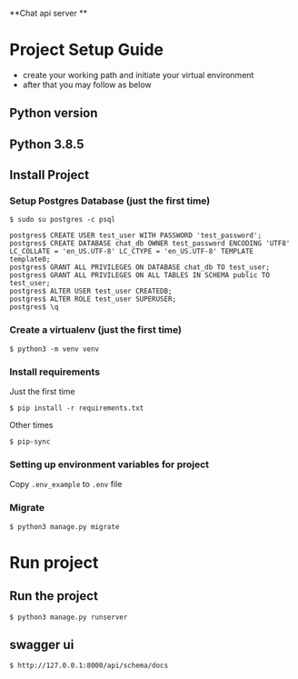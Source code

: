 **Chat api server **

# Project Setup Guide

- create your working path and initiate your virtual environment
- after that you may follow as below


## Python version

## Python 3.8.5

## Install Project

### Setup Postgres Database (just the first time)

```
$ sudo su postgres -c psql

postgres$ CREATE USER test_user WITH PASSWORD 'test_password';
postgres$ CREATE DATABASE chat_db OWNER test_password ENCODING 'UTF8' LC_COLLATE = 'en_US.UTF-8' LC_CTYPE = 'en_US.UTF-8' TEMPLATE template0;
postgres$ GRANT ALL PRIVILEGES ON DATABASE chat_db TO test_user;
postgres$ GRANT ALL PRIVILEGES ON ALL TABLES IN SCHEMA public TO test_user;
postgres$ ALTER USER test_user CREATEDB;
postgres$ ALTER ROLE test_user SUPERUSER;
postgres$ \q

```

### Create a virtualenv (just the first time)

    $ python3 -m venv venv

### Install requirements

Just the first time

    $ pip install -r requirements.txt

Other times

    $ pip-sync

### Setting up environment variables for project

Copy `.env_example` to `.env` file

### Migrate

    $ python3 manage.py migrate


# Run project

## Run the project

    $ python3 manage.py runserver



## swagger ui
    $ http://127.0.0.1:8000/api/schema/docs




